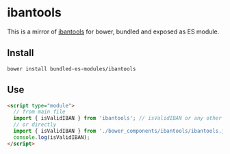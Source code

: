 # ibantools

This is a mirror of [ibantools](https://www.npmjs.com/package/ibantools) for bower, bundled and exposed as ES module.

## Install

```
bower install bundled-es-modules/ibantools
```

## Use

```html
<script type="module">
  // from main file
  import { isValidIBAN } from 'ibantools'; // isValidIBAN or any other function supported
  // or directly
  import { isValidIBAN } from './bower_components/ibantools/ibantools.js';
  console.log(isValidIBAN);
</script>
```
